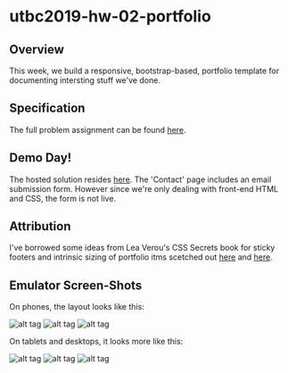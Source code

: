 # utbc2019-hw-02-portfolio

## Overview

This week, we build a responsive, bootstrap-based, portfolio template for documenting
intersting stuff we've done.

## Specification

The full problem assignment can be found [here](https://github.com/the-Coding-Boot-Camp-at-UT/UTAUS201902FSF5/blob/master/02-css-bootstrap/02-Homework/Instructions/homework-instructions.md).

## Demo Day!

The hosted solution resides [here](https://zenglenn42.github.io/utbc2019-hw-02-portfolio).
The 'Contact' page includes an email submission form.  However since we're only dealing with front-end HTML and CSS, the form is not live.

## Attribution

I've borrowed some ideas from Lea Verou's CSS Secrets book for sticky footers and intrinsic sizing of portfolio itms scetched out [here](http://dabblet.com/gist/410e43c60863a8dba193) and [here](http://dabblet.com/gist/82eb1575806f6eff9c37).

## Emulator Screen-Shots

On phones, the layout looks like this:

![alt tag](assets/phone-about.png)
![alt tag](assets/phone-portfolio.png)
![alt tag](assets/phone-contact.png)

On tablets and desktops, it looks more like this:

![alt tag](assets/tablet-about.png)
![alt tag](assets/tablet-portfolio.png)
![alt tag](assets/tablet-contact.png)

